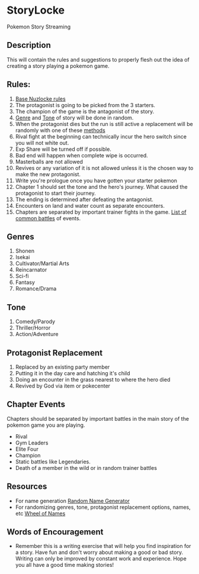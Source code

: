 # StoryLocke
Pokemon Story Streaming

## Description

This will contain the rules and suggestions to properly flesh out the idea of creating a story playing a pokemon game. 

## Rules:

1. [Base Nuzlocke rules](https://bulbapedia.bulbagarden.net/wiki/Nuzlocke_Challenge#Basic_rules)
2. The  protagonist is going to be picked from the 3 starters.
3. The champion of the game is the antagonist of the story.
4. [Genre](#genres) and [Tone](#tone) of story will be done in random.
5. When the protagonist dies but the run is still active a replacement will be randomly with one of these [methods](#protagonist-replacement)
6. Rival fight at the beginning can technically incur the hero switch since you will not white out.
7. Exp Share will be turned off if possible.
8. Bad end will happen when complete wipe is occurred.
9. Masterballs are not allowed
10. Revives or any variation of it is not allowed unless it is the chosen way to make the new protagonist.
11. Write you're prologue once you have gotten your starter pokemon
12. Chapter 1 should set the tone and the hero's journey. What caused the protagonist to start their journey.
13. The ending is determined after defeating the antagonist.
14. Encounters on land and water count as separate encounters.
15. Chapters are separated by important trainer fights in the game. [List of common battles](#chapter-events) of events.

## Genres

1. Shonen
2. Isekai
3. Cultivator/Martial Arts
4. Reincarnator
5. Sci-fi
6. Fantasy
7. Romance/Drama

## Tone
1. Comedy/Parody
2. Thriller/Horror
3. Action/Adventure

## Protagonist Replacement

1. Replaced by an existing party member
2. Putting it in the day care and hatching it's child
3. Doing an encounter in the grass nearest to where the hero died
4. Revived by God via item or pokecenter

## Chapter Events
Chapters should be separated by important battles in the main story of the pokemon game you are playing.
- Rival
- Gym Leaders
- Elite Four
- Champion
- Static battles like Legendaries.
- Death of a member in the wild or in random trainer battles

## Resources

- For name generation [Random Name Generator](https://www.behindthename.com/random/)
- For randomizing genres, tone, protagonist replacement options, names, etc [Wheel of Names](https://wheelofnames.com/)

## Words of Encouragement
- Remember this is a writing exercise that will help you find inspiration for a story. Have fun and don't worry about making a good or bad story. Writing can only be improved by constant work and experience. Hope you all have a good time making stories!